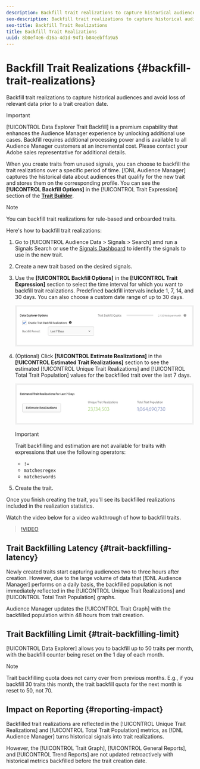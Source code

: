 ```yaml
---
description: Backfill trait realizations to capture historical audiences and avoid loss of relevant data prior to a trait creation date.
seo-description: Backfill trait realizations to capture historical audiences and avoid loss of relevant data prior to a trait creation date.
seo-title: Backfill Trait Realizations
title: Backfill Trait Realizations
uuid: 8b0ef4e6-d16a-4d1d-94f1-b84eebffa9a5
---
```


# Backfill Trait Realizations {#backfill-trait-realizations}

Backfill trait realizations to capture historical audiences and avoid loss of relevant data prior to a trait creation date.

>[!IMPORTANT]
>
> [!UICONTROL Data Explorer Trait Backfill] is a premium capability that enhances the Audience Manager experience by unlocking additional use cases. Backfill requires additional processing power and is available to all Audience Manager customers at an incremental cost. Please contact your Adobe sales representative for additional details.

When you create traits from unused signals, you can choose to backfill the trait realizations over a specific period of time. [!DNL Audience Manager] captures the historical data about audiences that qualify for the new trait and stores them on the corresponding profile. You can see the **[!UICONTROL Backfill Options]** in the [!UICONTROL Trait Expression] section of the **[Trait Builder](../../features/traits/about-trait-builder.md)**.

>[!NOTE]
>
>You can backfill trait realizations for rule-based and onboarded traits.

Here's how to backfill trait realizations:

1. Go to [!UICONTROL Audience Data > Signals > Search] amd run a Signals Search or use the [Signals Dashboard](../../features/data-explorer/data-explorer-signals-dashboard.md) to identify the signals to use in the new trait.
1. Create a new trait based on the desired signals.
1. Use the **[!UICONTROL Backfill Options]** in the **[!UICONTROL Trait Expression]** section to select the time interval for which you want to backfill trait realizations. Predefined backfill intervals include 1, 7, 14, and 30 days. You can also choose a custom date range of up to 30 days.
  
    ![trait-backfill](assets/signals-trait-backfill.png)

1. (Optional) Click **[!UICONTROL Estimate Realizations]** in the **[!UICONTROL Estimated Trait Realizations]** section to see the estimated [!UICONTROL Unique Trait Realizations] and [!UICONTROL Total Trait Population] values for the backfilled trait over the last 7 days.

   ![estimate-trait-realizations](assets/estimate-trait-realizations.png)

    >[!IMPORTANT]
    >
    >Trait backfilling and estimation are not available for traits with expressions that use the following operators:
    >    * `!=`
    >    * `matchesregex`
    >    * `matcheswords`
1. Create the trait.

Once you finish creating the trait, you'll see its backfilled realizations included in the realization statistics.

Watch the video below for a video walkthrough of how to backfill traits.

>[!VIDEO](https://video.tv.adobe.com/v/25169/)

## Trait Backfilling Latency {#trait-backfilling-latency}

Newly created traits start capturing audiences two to three hours after creation. However, due to the large volume of data that [!DNL Audience Manager] performs on a daily basis, the backfilled population is not immediately reflected in the [!UICONTROL Unique Trait Realizations] and [!UICONTROL Total Trait Population] graphs.

Audience Manager updates the [!UICONTROL Trait Graph] with the backfilled population within 48 hours from trait creation.

## Trait Backfilling Limit {#trait-backfilling-limit}

[!UICONTROL Data Explorer] allows you to backfill up to 50 traits per month, with the backfill counter being reset on the 1 day of each month.

>[!NOTE]
>
>Trait backfilling quota does not carry over from previous months. E.g., if you backfill 30 traits this month, the trait backfill quota for the next month is reset to 50, not 70.

## Impact on Reporting {#reporting-impact}

Backfilled trait realizations are reflected in the [!UICONTROL Unique Trait Realizations] and [!UICONTROL Total Trait Population] metrics, as [!DNL Audience Manager] turns historical signals into trait realizations.

However, the [!UICONTROL Trait Graph], [!UICONTROL General Reports], and [!UICONTROL Trend Reports] are not updated retroactively with historical metrics backfilled before the trait creation date.